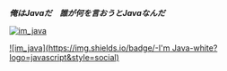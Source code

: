 ***俺はJavaだ　誰が何を言おうとJavaなんだ***

[![im_java](https://img.shields.io/badge/-Java%E3%81%A7%E3%81%99-white?logo=javascript&style=social)](https://www.java.com)

[![im_java](https://img.shields.io/badge/-I'm Java-white?logo=javascript&style=social)](https://www.java.com)
